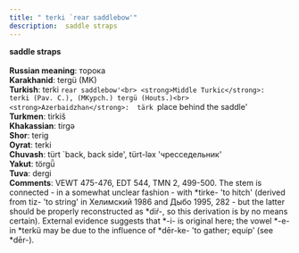 ```yaml
---
title: " terki `rear saddlebow'"
description:  saddle straps
---
```

<strong> saddle straps</strong><br><br>
<strong>Russian meaning</strong>:  торока<br>
<strong>Karakhanid</strong>:  tergü (MK)<br>
<strong>Turkish</strong>:  terki `rear saddlebow'<br>
<strong>Middle Turkic</strong>:  terki (Pav. C.), (MKypch.) tergü (Houts.)<br>
<strong>Azerbaidzhan</strong>:  tärk `place behind the saddle'<br>
<strong>Turkmen</strong>:  tirkiš<br>
<strong>Khakassian</strong>:  tirgǝ<br>
<strong>Shor</strong>:  terig<br>
<strong>Oyrat</strong>:  terki<br>
<strong>Chuvash</strong>:  türt `back, back side', türt-lǝx 'чресседельник'<br>
<strong>Yakut</strong>:  törgǖ<br>
<strong>Tuva</strong>:  dergi<br>
<strong>Comments</strong>:  VEWT 475-476, EDT 544, TMN 2, 499-500. The stem is connected - in a somewhat unclear fashion - with *tirke- 'to hitch' (derived from tiz- 'to string' in Хелимский 1986 and Дыбо 1995, 282 - but the latter should be properly reconstructed as *diŕ-, so this derivation is by no means certain). External evidence suggests that *-i- is original here; the vowel *-e- in *terkü may be due to the influence of *dēr-ke- 'to gather; equip' (see *dēr-).<br>


